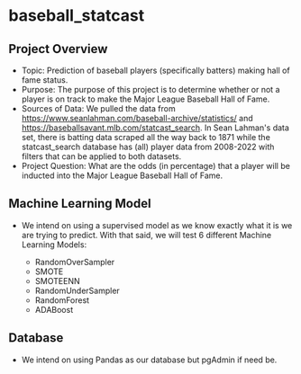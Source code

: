 # baseball_statcast

## Project Overview

- Topic: Prediction of baseball players (specifically batters) making hall of fame status.
- Purpose: The purpose of this project is to determine whether or not a player is on track to make the Major League Baseball Hall of Fame.
- Sources of Data: We pulled the data from https://www.seanlahman.com/baseball-archive/statistics/ and https://baseballsavant.mlb.com/statcast_search. In Sean Lahman's data set, there is batting data scraped all the way back to 1871 while the statcast_search database has (all) player data from 2008-2022 with filters that can be applied to both datasets.
- Project Question: What are the odds (in percentage) that a player will be inducted into the Major League Baseball Hall of Fame.

## Machine Learning Model
- We intend on using a supervised model as we know exactly what it is we are trying to predict. With that said, we will test 6 different Machine Learning Models:

  - RandomOverSampler
  - SMOTE
  - SMOTEENN
  - RandomUnderSampler
  - RandomForest
  - ADABoost

## Database
- We intend on using Pandas as our database but pgAdmin if need be.
